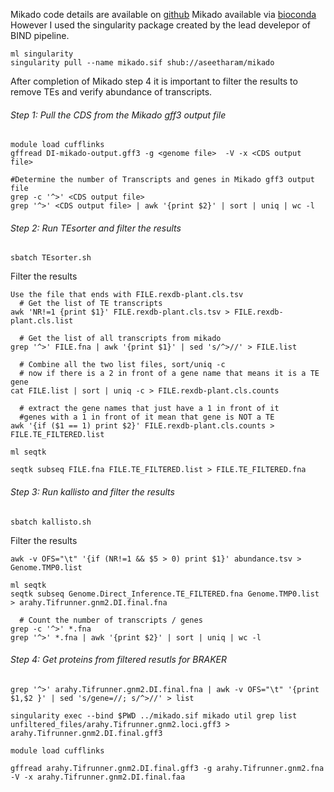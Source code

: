 Mikado code details are available on [github](https://github.com/EI-CoreBioinformatics/mikado)
Mikado available via [bioconda](https://anaconda.org/bioconda/mikado) However I used the singularity package created by the lead develepor of BIND pipeline. 

```
ml singularity
singularity pull --name mikado.sif shub://aseetharam/mikado
```



After completion of Mikado step 4 it is important to filter the results to remove TEs and verify abundance of transcripts. 

###### Step 1: Pull the CDS from the Mikado gff3 output file
```
module load cufflinks
gffread DI-mikado-output.gff3 -g <genome file>  -V -x <CDS output file>

#Determine the number of Transcripts and genes in Mikado gff3 output file
grep -c '^>' <CDS output file>
grep '^>' <CDS output file> | awk '{print $2}' | sort | uniq | wc -l 
```

###### Step 2: Run TEsorter and filter the results
```
sbatch TEsorter.sh
```
Filter the results
```
Use the file that ends with FILE.rexdb-plant.cls.tsv
  # Get the list of TE transcripts
awk 'NR!=1 {print $1}' FILE.rexdb-plant.cls.tsv > FILE.rexdb-plant.cls.list

  # Get the list of all transcripts from mikado
grep '^>' FILE.fna | awk '{print $1}' | sed 's/^>//' > FILE.list

  # Combine all the two list files, sort/uniq -c
  # now if there is a 2 in front of a gene name that means it is a TE gene
cat FILE.list | sort | uniq -c > FILE.rexdb-plant.cls.counts 

  # extract the gene names that just have a 1 in front of it
  #genes with a 1 in front of it mean that gene is NOT a TE
awk '{if ($1 == 1) print $2}' FILE.rexdb-plant.cls.counts > FILE.TE_FILTERED.list

ml seqtk

seqtk subseq FILE.fna FILE.TE_FILTERED.list > FILE.TE_FILTERED.fna
```

###### Step 3: Run kallisto and filter the results
```
sbatch kallisto.sh
```
Filter the results
```
awk -v OFS="\t" '{if (NR!=1 && $5 > 0) print $1}' abundance.tsv > Genome.TMP0.list

ml seqtk
seqtk subseq Genome.Direct_Inference.TE_FILTERED.fna Genome.TMP0.list > arahy.Tifrunner.gnm2.DI.final.fna

  # Count the number of transcripts / genes
grep -c '^>' *.fna
grep '^>' *.fna | awk '{print $2}' | sort | uniq | wc -l 
```

###### Step 4: Get proteins from filtered resutls for BRAKER 
```
grep '^>' arahy.Tifrunner.gnm2.DI.final.fna | awk -v OFS="\t" '{print $1,$2 }' | sed 's/gene=//; s/^>//' > list

singularity exec --bind $PWD ../mikado.sif mikado util grep list unfiltered_files/arahy.Tifrunner.gnm2.loci.gff3 > arahy.Tifrunner.gnm2.DI.final.gff3

module load cufflinks

gffread arahy.Tifrunner.gnm2.DI.final.gff3 -g arahy.Tifrunner.gnm2.fna  -V -x arahy.Tifrunner.gnm2.DI.final.faa
```


